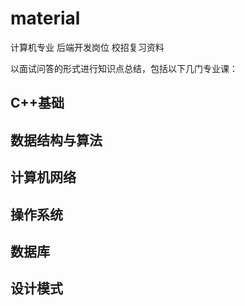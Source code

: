 # material
计算机专业 后端开发岗位 校招复习资料

以面试问答的形式进行知识点总结，包括以下几门专业课：

## C++基础

## 数据结构与算法

## 计算机网络

## 操作系统

## 数据库

## 设计模式